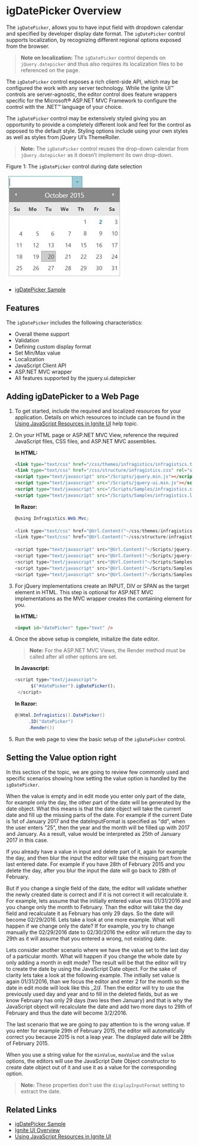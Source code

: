 ﻿<!--
|metadata|
{
    "fileName": "igdatepicker-overview",
    "controlName": "igDatePicker",
    "tags": ["Editing","Getting Started"]
}
|metadata|
-->

# igDatePicker Overview


The `igDatePicker`, allows you to have input field with dropdown calendar and specified by developer display date format. The `igDatePicker` control supports localization, by recognizing different regional options exposed from the browser.

> **Note on localization:** The `igDatePicker` control depends on `jQuery.datepicker` and thus also requires its localization files to be referenced on the page.

The `igDatePicker` control exposes a rich client-side API, which may be configured the work with any server technology. While the Ignite UI™ controls are server-agnostic, the editor control does feature wrappers specific for the Microsoft® ASP.NET MVC Framework to configure the control with the .NET™ language of your choice.

The `igDatePicker` control may be extensively styled giving you an opportunity to provide a completely different look and feel for the control as opposed to the default style. Styling options include using your own styles as well as styles from jQuery UI’s ThemeRoller.

> **Note:** The `igDatePicker` control reuses the drop-down calendar from `jQuery.datepicker` as it doesn’t implement its own drop-down.

Figure 1: The `igDatePicker` control during date selection

![](images/igDatePicker_Overview_Pic1.png)

-   [igDatePicker Sample](%%SamplesUrl%%/editors/date-picker-overview)

## Features

The `igDatePicker` includes the following characteristics:

-   Overall theme support
-   Validation
-   Defining custom display format
-   Set Min/Max value
-   Localization
-   JavaScript Client API
-   ASP.NET MVC wrapper
-   All features supported by the jquery.ui.datepicker


## Adding igDatePicker to a Web Page

1.  To get started, include the required and localized resources for your application. Details on which resources to include can be found in the [Using JavaScript Resources in Ignite UI](Deployment-Guide-JavaScript-Resources.html) help topic.
2.  On your HTML page or ASP.NET MVC View, reference the required JavaScript files, CSS files, and ASP.NET MVC assemblies.

    **In HTML:**

    ```html
    <link type="text/css" href="/css/themes/infragistics/infragistics.theme.css" rel="stylesheet" />
    <link type="text/css" href="/css/structure/infragistics.css" rel="stylesheet" />
    <script type="text/javascript" src="/Scripts/jquery.min.js"></script>
    <script type="text/javascript" src="/Scripts/jquery-ui.min.js"></script>
    <script type="text/javascript" src="/Scripts/Samples/infragistics.core.js"></script>
	<script type="text/javascript" src="/Scripts/Samples/infragistics.lob.js"></script>
    ```

    **In Razor:**

    ```csharp
    @using Infragistics.Web.Mvc;

    <link type="text/css" href="@Url.Content("~/css/themes/infragistics/infragistics.theme.css")" rel="stylesheet" />
    <link type="text/css" href="@Url.Content("~/css/structure/infragistics.css")" rel="stylesheet" />

    <script type="text/javascript" src="@Url.Content("~/Scripts/jquery.min.js")"></script>
    <script type="text/javascript" src="@Url.Content("~/Scripts/jquery-ui.min.js")"></script>
    <script type="text/javascript" src="@Url.Content("~/Scripts/Samples/infragistics.core.js")"></script>
	<script type="text/javascript" src="@Url.Content("~/Scripts/Samples/infragistics.lob.js")"></script>
    <script type="text/javascript" src="@Url.Content("~/Scripts/Samples/modules/i18n/regional/infragistics.ui.regional-en.js")"></script>
    ```

3.  For jQuery implementations create an INPUT, DIV or SPAN as the target element in HTML. This step is optional for ASP.NET MVC implementations as the MVC wrapper creates the containing element for you.

    **In HTML:**

    ```html
    <input id="datePicker" type="text" />
    ```

4.  Once the above setup is complete, initialize the date editor.

    > **Note:** For the ASP.NET MVC Views, the Render method must be called after all other options are set.

    **In Javascript:**

    ```js
    <script type="text/javascript">
          $("#datePicker").igDatePicker();
     </script>
    ```

    **In Razor:**

    ```csharp
    @(Html.Infragistics().DatePicker()
         .ID("datePicker")
         .Render())
    ```

5.  Run the web page to view the basic setup of the `igDatePicker` control.

## Setting the Value option right

In this section of the topic, we are going to review few commonly used and specific scenarios showing how setting the value option is handled by the `igDatePicker`.

When the value is empty and in edit mode you enter only part of the date, for example only the day, the other part of the date will be generated by the date object. What this means is that the date object will take the current date and fill up the missing parts of the date. For example if the current Date is 1st of January 2017 and the dateInputFormat is specified as "dd", when the user enters "25", then the year and the month will be filled up with 2017 and January. As a result, value would be interpreted as 25th of January 2017 in this case.

If you already have a value in input and delete part of it, again for example the day, and then blur the input the editor will take the missing part from the last entered date. For example if you have 28th of February 2015 and you delete the day, after you blur the input the date will go back to 28th of February.

But if you change a single field of the date, the editor will validate whether the newly created date is correct and if it is not correct it will recalculate it. For example, lets assume that the initially entered value was 01/31/2016 and you change only the month to February. Than the editor will take the day field and recalculate it as February has only 29 days. So the date will become 02/29/2016. Lets take a look at one more example. What will happen if we change only the date? If for example, you try to change manually the 02/29/2016 date to 02/30/2016 the editor will return the day to 29th as it will assume that you entered a wrong, not existing date.

Lets consider another scenario where we have the value set to the last day of a particular month. What will happen if you change the whole date by only adding a month in edit mode? The result will be that the editor will try to create the date by using the JavaScript Date object. For the sake of clarity lets take a look at the following example. The initially set value is again 01/31/2016, than we focus the editor and enter 2 for the month so the date in edit mode will look like this _2/__/__. Then the editor will try to use the previously used day and year and to fill in the deleted fields, but as we know February has only 29 days (two less then January) and that is why the JavaScript object will recalculate the date and add two more days to 29th of February and thus the date will become 3/2/2016.

The last scenario that we are going to pay attention to is the wrong value. If you enter for example 29th of February 2015, the editor will automatically correct you because 2015 is not a leap year. The displayed date will be 28th of February 2015. 

When you use a string value for the `minValue`, `maxValue` and the `value` options, the editors will use the JavaScript Date Object constructor to create date object out of it and use it as a value for the corresponding option.
 >**Note:** These properties don't use the `displayInputFormat` setting to extract the date. 

## Related Links

-   [igDatePicker Sample](%%SamplesUrl%%/editors/date-picker-overview)
-   [Ignite UI Overview](NetAdvantage-for-jQuery-Overview.html)  
-   [Using JavaScript Resources in Ignite UI](Deployment-Guide-JavaScript-Resources.html)

